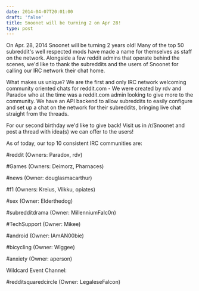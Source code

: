 ```yaml
--- 
date: 2014-04-07T20:01:00
draft: 'false'
title: Snoonet will be turning 2 on Apr 28!
type: post
---
```


On Apr. 28, 2014 Snoonet will be turning 2 years old! Many of the top 50 subreddit's well respected mods have made a name for themselves as staff on the network. Alongside a few reddit admins that operate behind the scenes, we'd like to thank the subreddits and the users of Snoonet for calling our IRC network their chat home.

What makes us unique? We are the first and only IRC network welcoming community oriented chats for reddit.com - We were created by rdv and Paradox who at the time was a reddit.com admin looking to give more to the community.
We have an API backend to allow subreddits to easily configure and set up a chat on the network for their subreddits, bringing live chat straight from the threads.

For our second birthday we'd like to give back! Visit us in /r/Snoonet and post a thread with idea(s) we can offer to the users!

As of today, our top 10 consistent IRC communities are:

#reddit (Owners: Paradox, rdv)

#Games (Owners: Deimorz, Pharnaces)

#news (Owner: douglasmacarthur)

#f1 (Owners: Kreius, Vilkku, opiates)

#sex (Owner: Elderthedog)

#subredditdrama (Owner: MillenniumFalc0n)

#TechSupport (Owner: Mikee)

#android (Owner: IAmAN00bie)

#bicycling (Owner: Wiggee)

#anxiety (Owner: aperson)

Wildcard Event Channel:

#redditsquaredcircle (Owner: LegaleseFalcon)
